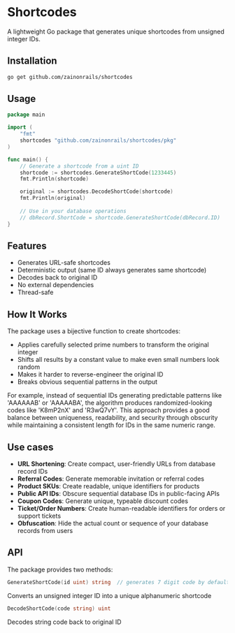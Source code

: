 # Shortcodes

A lightweight Go package that generates unique shortcodes from unsigned integer IDs.

## Installation

```bash
go get github.com/zainonrails/shortcodes
```

## Usage

```go
package main

import (
    "fmt"
	shortcodes "github.com/zainonrails/shortcodes/pkg"
)

func main() {
    // Generate a shortcode from a uint ID
	shortcode := shortcodes.GenerateShortCode(1233445)
	fmt.Println(shortcode)

	original := shortcodes.DecodeShortCode(shortcode)
	fmt.Println(original)
    
    // Use in your database operations
    // dbRecord.ShortCode = shortcode.GenerateShortCode(dbRecord.ID)
}
```

## Features

- Generates URL-safe shortcodes
- Deterministic output (same ID always generates same shortcode)
- Decodes back to original ID
- No external dependencies
- Thread-safe

## How It Works

The package uses a bijective function to create shortcodes:

- Applies carefully selected prime numbers to transform the original integer
- Shifts all results by a constant value to make even small numbers look random
- Makes it harder to reverse-engineer the original ID
- Breaks obvious sequential patterns in the output

For example, instead of sequential IDs generating predictable patterns like 'AAAAAAB' or 'AAAAABA',
the algorithm produces randomized-looking codes like 'K8mP2nX' and 'R3wQ7vY'.
This approach provides a good balance between uniqueness, readability, and security through obscurity
while maintaining a consistent length for IDs in the same numeric range.

## Use cases

- **URL Shortening**: Create compact, user-friendly URLs from database record IDs
- **Referral Codes**: Generate memorable invitation or referral codes
- **Product SKUs**: Create readable, unique identifiers for products
- **Public API IDs**: Obscure sequential database IDs in public-facing APIs
- **Coupon Codes**: Generate unique, typeable discount codes
- **Ticket/Order Numbers**: Create human-readable identifiers for orders or support tickets
- **Obfuscation**: Hide the actual count or sequence of your database records from users

## API

The package provides two methods:
```go
GenerateShortCode(id uint) string  // generates 7 digit code by default
```
Converts an unsigned integer ID into a unique alphanumeric shortcode

```go
DecodeShortCode(code string) uint
```
Decodes string code back to original ID
